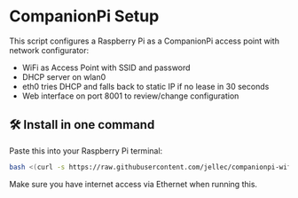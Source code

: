 # CompanionPi Setup

This script configures a Raspberry Pi as a CompanionPi access point with network configurator:

- WiFi as Access Point with SSID and password
- DHCP server on wlan0
- eth0 tries DHCP and falls back to static IP if no lease in 30 seconds
- Web interface on port 8001 to review/change configuration

## 🛠️ Install in one command

Paste this into your Raspberry Pi terminal:

```bash
bash <(curl -s https://raw.githubusercontent.com/jellec/companionpi-wifi/main/setup.sh)
```

Make sure you have internet access via Ethernet when running this.

